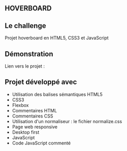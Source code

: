 ## HOVERBOARD

## Le challenge

Projet hoverboard en HTML5, CSS3 et JavaScript

## Démonstration

Lien vers le projet :

## Projet développé avec

- Utilisation des balises sémantiques HTML5
- CSS3
- Flexbox
- Commentaires HTML
- Commentaires CSS
- Utilisation d'un normaliseur : le fichier normalize.css
- Page web responsive
- Desktop first
- JavaScript
- Code JavaScript commenté
